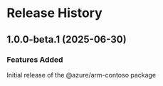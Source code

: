 # Release History
    
## 1.0.0-beta.1 (2025-06-30)

### Features Added

Initial release of the @azure/arm-contoso package
